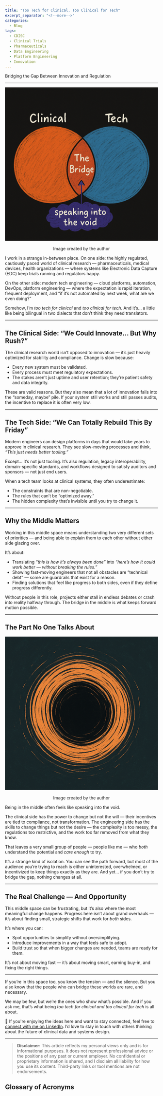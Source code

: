```yaml
---
title: "Too Tech for Clinical, Too Clinical for Tech"
excerpt_separator: "<!--more-->"
categories:
  - Blog
tags:
  - CDISC
  - Clinical Trials
  - Pharmaceuticals
  - Data Engineering
  - Platform Engineering
  - Innovation
---
```


<div class="notice--info">
  Bridging the Gap Between Innovation and Regulation
</div>

---

<img src="/assets/images/vennDiagram.png" alt="vennDiagram" class="center-image" />

<p align="center">Image created by the author</p>

I work in a strange in-between place. On one side: the highly regulated, cautiously paced world of clinical research — pharmaceuticals, medical devices, health organizations — where systems like Electronic Data Capture (EDC) keep trials running and regulators happy.

On the other side: modern tech engineering — cloud platforms, automation, DevOps, platform engineering — where the expectation is rapid iteration, frequent deployment, and “if it’s not automated by next week, what are we even doing?”

Somehow, I’m *too tech for clinical* and *too clinical for tech*. And it’s… a little like being bilingual in two dialects that don’t think they need translators.

---

## The Clinical Side: “We Could Innovate… But Why Rush?”
The clinical research world isn’t opposed to innovation — it’s just heavily optimized for stability and compliance. Change is slow because:  
- Every new system must be validated.  
- Every process must meet regulatory expectations.  
- The stakes aren’t just uptime and user retention; they’re patient safety and data integrity.  

These are valid reasons. But they also mean that a lot of innovation falls into the “someday, maybe” pile. If your system still works and still passes audits, the incentive to replace it is often very low.

---

## The Tech Side: “We Can Totally Rebuild This By Friday”
Modern engineers can design platforms in days that would take years to approve in clinical research. They see slow-moving processes and think, *“This just needs better tooling.”*

Except… it’s not just tooling. It’s also regulation, legacy interoperability, domain-specific standards, and workflows designed to satisfy auditors and sponsors — not just end users.

When a tech team looks at clinical systems, they often underestimate:  
- The constraints that are non-negotiable.  
- The rules that can’t be “optimized away.”  
- The hidden complexity that’s invisible until you try to change it.  

---

## Why the Middle Matters
Working in this middle space means understanding two very different sets of priorities — and being able to explain them to each other without either side glazing over.

It’s about:  
- Translating *“this is how it’s always been done”* into *“here’s how it could work better — without breaking the rules.”*  
- Showing fast-moving engineers that not all obstacles are “technical debt” — some are guardrails that exist for a reason.  
- Finding solutions that feel like progress to both sides, even if they define progress differently.  

Without people in this role, projects either stall in endless debates or crash into reality halfway through. The bridge in the middle is what keeps forward motion possible.

---

## The Part No One Talks About
<img src="/assets/images/void.png" alt="void" class="center-image" />
<p align="center">Image created by the author</p>

Being in the middle often feels like speaking into the void.  

The clinical side has the power to change but not the will — their incentives are tied to compliance, not transformation. The engineering side has the skills to change things but not the desire — the complexity is too messy, the regulations too restrictive, and the work too far removed from what they know.  

That leaves a very small group of people — people like me — who *both* understand the potential and *care enough* to try.  

It’s a strange kind of isolation. You can see the path forward, but most of the audience you’re trying to reach is either uninterested, overwhelmed, or incentivized to keep things exactly as they are. And yet… if you don’t try to bridge the gap, nothing changes at all.

---

## The Real Challenge — And Opportunity
This middle space can be frustrating, but it’s also where the most meaningful change happens. Progress here isn’t about grand overhauls — it’s about finding small, strategic shifts that work for *both* sides.

It’s where you can:  
- Spot opportunities to simplify without oversimplifying.  
- Introduce improvements in a way that feels safe to adopt.  
- Build trust so that when bigger changes are needed, teams are ready for them.  

It’s not about moving fast — it’s about moving smart, earning buy-in, and fixing the right things.

---

If you’re in this space too, you know the tension — and the silence. But you also know that the people who can bridge these worlds are rare, and necessary.  

We may be few, but we’re the ones who show what’s possible. And if you ask me, that’s what being *too tech for clinical and too clinical for tech* is all about.

💬 If you're enjoying the ideas here and want to stay connected, feel free to [connect with me on LinkedIn](https://www.linkedin.com/in/mlogan914/). I’d love to stay in touch with others thinking about the future of clinical data and systems design.

---

> **Disclaimer:** This article reflects my personal views only and is for informational purposes. It does not represent professional advice or the positions of any past or current employer. No confidential or proprietary information is shared, and I disclaim all liability for how you use its content. Third-party links or tool mentions are not endorsements.

## Glossary of Acronyms
<script src="https://gist.github.com/mlogan914/f81e616779a5cde4d46644dce24393ae.js"></script>
